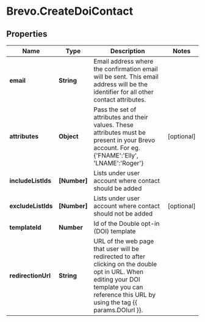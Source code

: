 # Brevo.CreateDoiContact

## Properties
Name | Type | Description | Notes
------------ | ------------- | ------------- | -------------
**email** | **String** | Email address where the confirmation email will be sent. This email address will be the identifier for all other contact attributes. | 
**attributes** | **Object** | Pass the set of attributes and their values. These attributes must be present in your Brevo account. For eg. {'FNAME':'Elly', 'LNAME':'Roger'} | [optional] 
**includeListIds** | **[Number]** | Lists under user account where contact should be added | 
**excludeListIds** | **[Number]** | Lists under user account where contact should not be added | [optional] 
**templateId** | **Number** | Id of the Double opt-in (DOI) template | 
**redirectionUrl** | **String** | URL of the web page that user will be redirected to after clicking on the double opt in URL. When editing your DOI template you can reference this URL by using the tag {{ params.DOIurl }}. | 


